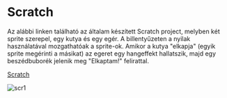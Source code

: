 # Scratch

Az alábbi linken található az általam készített Scratch project, melyben két sprite szerepel, egy kutya és egy egér. A billentyűzeten a nyilak használatával mozgathatóak a sprite-ok. Amikor a kutya "elkapja" (egyik sprite megérinti a másikat) az egeret egy hangeffekt hallatszik, majd egy beszédbuborék jelenik meg "Elkaptam!" felirattal.

[Scratch](https://scratch.mit.edu/projects/370650023)

![scr1](https://user-images.githubusercontent.com/60934705/75357814-a72b1000-58ba-11ea-8294-22ffcce8939d.png)

